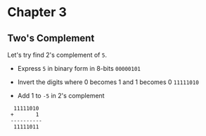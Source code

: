 Chapter 3
================

## Two's Complement

Let's try find 2's complement of `5`.

  - Express `5` in binary form in 8-bits
   `00000101`
  
  - Invert the digits where 0 becomes 1 and 1 becomes 0
   `11111010`
   
  - Add 1 to `-5` in 2's complement
```
  11111010
 +       1
 ----------
  11111011
```  
